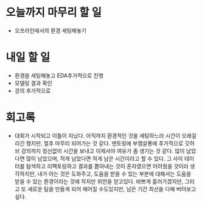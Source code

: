

# 오늘까지 마무리 할 일
- 오프라인에서의 환경 세팅해놓기

# 내일 할 일
- 환경을 세팅해놓고 EDA추가적으로 진행
- 모델링 결과 확인
- 강의 추가적으로





# 회고록
- 대회가 시작되고 이틀이 지났다. 아직까지 환경적인 것을 세팅하느라 시간이 오래걸리긴 했지만, 얼추 마무리 되어가는 것 같다. 멘토링에 부캠살롱에 추가적으로 깃허브 강의까지 정신없이 시간을 보내고 이제서야 여유가 좀 생기는 것 같다. 많이 남았다면 많이 남았으며, 적게 남았다면 적게 남은 시간이라고 할 수 있다. 그 사이 데이터를 탐색하고 리팩토링하고 결과를 뽑아내는 것이 혼자였으면 어려웠을 것이라 생각하지만, 내가 아는 것은 도와주고, 도움을 받을 수 있는 부분에 대해서는 도움을 받을 수 있는 환경이라는 것에 작지만 위안을 얻고있다. 바쁘게 흘러가겠지만, 그리고 또 새로운 팀을 만들게 되어 헤어질 수도있지만, 남은 기간 최선을 다해 버텨보고 싶다.